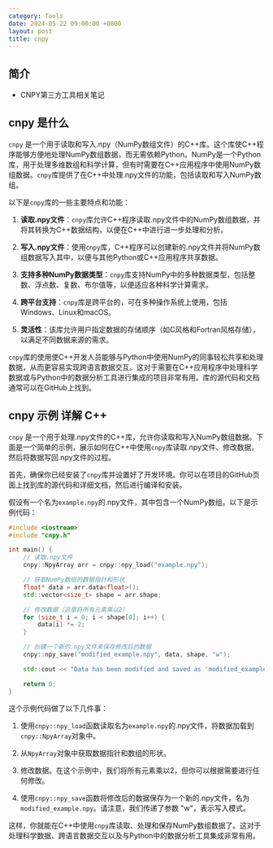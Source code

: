 ```yaml
---
category: Tools
date: 2024-05-22 09:00:00 +0800
layout: post
title: cnpy
---
```

## 简介

+ CNPY第三方工具相关笔记

## cnpy 是什么

`cnpy` 是一个用于读取和写入.npy（NumPy数组文件）的C++库。这个库使C++程序能够方便地处理NumPy数组数据，而无需依赖Python。NumPy是一个Python库，用于处理多维数组和科学计算，但有时需要在C++应用程序中使用NumPy数组数据。`cnpy`库提供了在C++中处理.npy文件的功能，包括读取和写入NumPy数组。

以下是`cnpy`库的一些主要特点和功能：

1. **读取.npy文件**：`cnpy`库允许C++程序读取.npy文件中的NumPy数组数据，并将其转换为C++数据结构，以便在C++中进行进一步处理和分析。

2. **写入.npy文件**：使用`cnpy`库，C++程序可以创建新的.npy文件并将NumPy数组数据写入其中，以便与其他Python或C++应用程序共享数据。

3. **支持多种NumPy数据类型**：`cnpy`库支持NumPy中的多种数据类型，包括整数、浮点数、复数、布尔值等，以便适应各种科学计算需求。

4. **跨平台支持**：`cnpy`库是跨平台的，可在多种操作系统上使用，包括Windows、Linux和macOS。

5. **灵活性**：该库允许用户指定数据的存储顺序（如C风格和Fortran风格存储），以满足不同数据来源的需求。

`cnpy`库的使用使C++开发人员能够与Python中使用NumPy的同事轻松共享和处理数据，从而更容易实现跨语言数据交互。这对于需要在C++应用程序中处理科学数据或与Python中的数据分析工具进行集成的项目非常有用。库的源代码和文档通常可以在GitHub上找到。

## cnpy 示例 详解 C++

`cnpy` 是一个用于处理.npy文件的C++库，允许你读取和写入NumPy数组数据。下面是一个简单的示例，展示如何在C++中使用`cnpy`库读取.npy文件、修改数据，然后将数据写回.npy文件的过程。

首先，确保你已经安装了`cnpy`库并设置好了开发环境。你可以在项目的GitHub页面上找到库的源代码和详细文档，然后进行编译和安装。

假设有一个名为`example.npy`的.npy文件，其中包含一个NumPy数组。以下是示例代码：

```cpp
#include <iostream>
#include "cnpy.h"

int main() {
    // 读取.npy文件
    cnpy::NpyArray arr = cnpy::npy_load("example.npy");

    // 获取NumPy数组的数据指针和形状
    float* data = arr.data<float>();
    std::vector<size_t> shape = arr.shape;

    // 修改数据（这里将所有元素乘以2）
    for (size_t i = 0; i < shape[0]; i++) {
        data[i] *= 2;
    }

    // 创建一个新的.npy文件来保存修改后的数据
    cnpy::npy_save("modified_example.npy", data, shape, "w");

    std::cout << "Data has been modified and saved as 'modified_example.npy'." << std::endl;

    return 0;
}
```

这个示例代码做了以下几件事：

1. 使用`cnpy::npy_load`函数读取名为`example.npy`的.npy文件，将数据加载到`cnpy::NpyArray`对象中。

2. 从`NpyArray`对象中获取数据指针和数组的形状。

3. 修改数据。在这个示例中，我们将所有元素乘以2，但你可以根据需要进行任何修改。

4. 使用`cnpy::npy_save`函数将修改后的数据保存为一个新的.npy文件，名为`modified_example.npy`。请注意，我们传递了参数 "w"，表示写入模式。

这样，你就能在C++中使用`cnpy`库读取、处理和保存NumPy数组数据了。这对于处理科学数据、跨语言数据交互以及与Python中的数据分析工具集成非常有用。